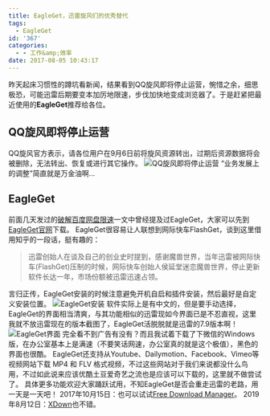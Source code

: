 ```yaml
---
title: EagleGet，迅雷旋风们的优秀替代
tags:
  - EagleGet
id: '367'
categories:
  - - 工作&amp;效率
date: 2017-08-05 10:43:17
---
```


昨天起床习惯性的蹲坑看新闻，结果看到QQ旋风即将停止运营，惋惜之余，细思极恐，可能迅雷后期要变本加厉地限速，步伐加快地变成浏览器了。于是赶紧把最近使用的**EagleGet**推荐给各位。

## QQ旋风即将停止运营

QQ旋风官方表示，请各位用户在9月6日前将旋风资源转出，过期后资源数据将会被删除，无法转出、恢复或进行其它操作。 ![QQ旋风即将停止运营](https://i.loli.net/2017/08/05/598529c0b4657.png) “业务发展上的调整”简直就是万金油啊...

## EagleGet

前面几天发过的[破解百度网盘限速](https://www.jubuzz.com/geek/356.html)一文中曾经提及过EagleGet，大家可以先到[EagleGet官网](http://www.eagleget.com/cn/)下载。 EagleGet很容易让人联想到网际快车FlashGet，谈到这里借用知乎的一段话，挺有趣的：

> 迅雷创始人在谈及自己的创业史时提到，感谢魔兽世界，当年迅雷被网际快车(FlashGet)压制的时候，网际快车创始人侯延堂迷恋魔兽世界，停止更新软件长达一年，市场份额被迅雷迅速占领。

言归正传，EagleGet安装的时候注意避免开机自启和插件安装，然后最好是自定义安装位置。 ![EagleGet安装](https://i.loli.net/2017/08/05/59852bf079440.png) 软件实际上是有中文的，但是要手动选择，EagleGet的界面相当清爽，与其功能相似的迅雷现如今界面已是不忍直视，这里我就不放迅雷现在的版本截图了，EagleGet活脱脱就是迅雷的7.9版本啊！ ![EagleGet界面](https://i.loli.net/2017/08/05/59852eaf35e66.png) 完全看不到广告有没有？而且我试着下载了下微信的Windows版，在办公室基本上是满速（不要笑话网速，办公室真的就是这个极值），黑色的界面也很酷。 EagleGet还支持从Youtube、Dailymotion、Facebook、Vimeo等视频网站下载 MP4 和 FLV 格式视频，不过这些网站对于我们来说都没什么鸟用，不过如此说来应该优酷土豆爱奇艺之流也是应该可以下载的，这里就不做尝试了。 具体更多功能欢迎大家踊跃试用，不知EagleGet是否会重走迅雷的老路，用一天是一天吧！ 2017年10月15日：也可以试试[Free Download Manager](https://www.jubuzz.com/geek/482.html)。 2019年8月12日：[XDown](https://www.jubuzz.com/geek/1542.html)也不错。